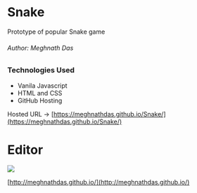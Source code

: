 # Snake
Prototype of popular Snake game
###### Author: Meghnath Das

### Technologies Used
- Vanila Javascript 
- HTML and CSS 
- GitHub Hosting

Hosted URL -> [https://meghnathdas.github.io/Snake/](https://meghnathdas.github.io/Snake/)

# Editor

![](https://meghnathdas.github.io/public/images/MD_Logo_138X138.png)

[http://meghnathdas.github.io/](http://meghnathdas.github.io/)
